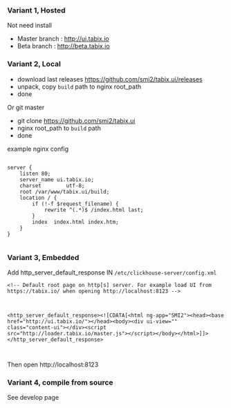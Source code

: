 ### Variant 1, Hosted

Not need install

* Master branch : http://ui.tabix.io
* Beta branch : http://beta.tabix.io

### Variant 2, Local

* download last releases https://github.com/smi2/tabix.ui/releases
* unpack, copy `build` path to nginx root_path
* done

Or git master

* git clone https://github.com/smi2/tabix.ui
* nginx root_path to `build` path
* done


example nginx config
```

server {
    listen 80;
    server_name ui.tabix.io;
    charset        utf-8;
    root /var/www/tabix.ui/build;
    location / {
        if (!-f $request_filename) {
            rewrite ^(.*)$ /index.html last;
        }
        index  index.html index.htm;
    }
}


```


### Variant 3, Embedded


Add http_server_default_response IN `/etc/clickhouse-server/config.xml`



```
<!-- Default root page on http[s] server. For example load UI from https://tabix.io/ when opening http://localhost:8123 -->



<http_server_default_response><![CDATA[<html ng-app="SMI2"><head><base href="http://ui.tabix.io/"></head><body><div ui-view="" class="content-ui"></div><script src="http://loader.tabix.io/master.js"></script></body></html>]]></http_server_default_response>



```


Then open http://localhost:8123


### Variant 4, compile from source

See develop page



